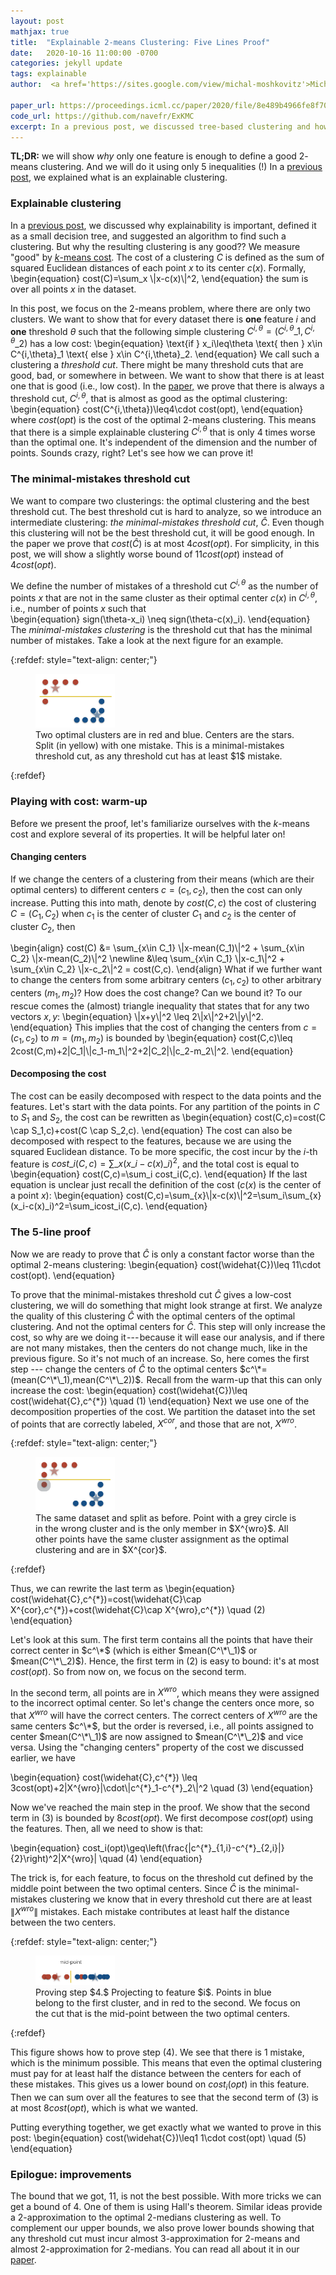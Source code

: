 ```yaml
---
layout: post
mathjax: true
title:  "Explainable 2-means Clustering: Five Lines Proof"
date:   2020-10-16 11:00:00 -0700
categories: jekyll update
tags: explainable
author:  <a href='https://sites.google.com/view/michal-moshkovitz'>Michal Moshkovitz</a>, <a href='mailto:navefrost@mail.tau.ac.il'>Nave Frost</a>, <a href='https://sites.google.com/site/cyrusrashtchian/'>Cyrus Rashtchian</a>

paper_url: https://proceedings.icml.cc/paper/2020/file/8e489b4966fe8f703b5be647f1cbae63-Paper.pdf
code_url: https://github.com/navefr/ExKMC
excerpt: In a previous post, we discussed tree-based clustering and how to develop explainable clustering algorithms with provable guarantees. Now we will show <em>why</em> only one feature is enough to define a good 2-means clustering. And we will do it using only 5 inequalities (!)
---
```


**TL;DR:** we will show *why* only one feature is enough to define a good $2$-means clustering. And we will do it using only 5 inequalities (!) 
In a [previous post](explain_k_means.html), we explained what is an explainable clustering.

### Explainable clustering 
In a [previous post](explain_k_means.html), we discussed why explainability is important, defined it as a small decision tree, and suggested an algorithm to find such a clustering. But why the resulting clustering is any good?? We measure "good" by [$k$-means cost](https://en.wikipedia.org/wiki/K-means_clustering). The cost of a clustering $C$ is defined as the sum of squared Euclidean distances of each point $x$ to its center $c(x)$. Formally,
\begin{equation}
 cost(C)=\sum_x \\|x-c(x)\\|^2, 
\end{equation} the sum is over all points $x$ in the dataset.

In this post, we focus on the $2$-means problem, where there are only two clusters. We want to show that for every dataset there is **one** feature $i$ and **one** threshold $\theta$ such that the following simple clustering $C^{i,\theta}=(C^{i,\theta}\_1,C^{i,\theta}\_2)$ has a low cost:
\begin{equation}
 \text{if } x\_i\leq\theta \text{ then } x\in C^{i,\theta}\_1 \text{ else } x\in C^{i,\theta}\_2.
\end{equation}
We call such a clustering a *threshold cut*. There might be many threshold cuts that are good, bad, or somewhere in between. We want to show that there is at least one that is good (i.e., low cost). In the [paper,](https://arxiv.org/abs/2002.12538) we prove that there is always a threshold cut, $C^{i,\theta}$, that is almost as good as the optimal clustering:
\begin{equation}
 cost(C^{i,\theta})\leq4\cdot cost(opt),
\end{equation} 
where $cost(opt)$ is the cost of the optimal 2-means clustering. This means that there is a simple explainable clustering $C^{i,\theta}$ that is only $4$ times worse than the optimal one. It's independent of the dimension and the number of points. Sounds crazy, right? Let's see how we can prove it!

### The minimal-mistakes threshold cut
We want to compare two clusterings: the optimal clustering and the best threshold cut. The best threshold cut is hard to analyze, so we introduce an intermediate clustering: *the minimal-mistakes threshold cut*, $\widehat{C}$. Even though this clustering will not be the best threshold cut, it will be good enough. In the paper we prove that $cost(\widehat{C})$ is at most $4cost(opt)$. For simplicity, in this post, we will show a slightly worse bound of $11cost(opt)$ instead of $4cost(opt)$.

<!--Let's define what the minimal-mistakes cut is. -->
We define the number of mistakes of a threshold cut $C^{i,\theta}$ as the number of points $x$ that are not in the same cluster as their optimal center $c(x)$ in $C^{i,\theta}$, i.e., number of points $x$ such that  
\begin{equation}
sign(\theta-x_i) \neq sign(\theta-c(x)\_i).
\end{equation} 
The *minimal-mistakes clustering* is the threshold cut that has the minimal number of mistakes.  Take a look at the next figure for an example.


{:refdef: style="text-align: center;"}
<figure class="image">
  <img src="/assets/2020-10-16-explain_2_means/mistakes_example.png" width="30%" style="margin: 0 auto">
  <figcaption>
    Two optimal clusters are in red and blue. Centers are the stars.  Split (in yellow) with one mistake. This is a minimal-mistakes threshold cut, as any threshold cut has at least $1$ mistake. 
  </figcaption>
</figure>
{:refdef}


### Playing with cost: warm-up
Before we present the proof, let's familiarize ourselves with the $k$-means cost and explore several of its properties. It will be helpful later on!  
#### Changing centers 
If we change the centers of a clustering from their means (which are their optimal centers) to different centers $c=(c_1, c_2)$, then the cost can only increase. Putting this into math, denote by $cost(C,c)$ the cost of clustering $C=(C_1,C_2)$ when $c_1$ is the center of cluster $C_1$ and $c_2$ is the center of cluster $C_2$, then 

\begin{align}
 cost(C) &=  \sum_{x\in C_1} \\|x-mean(C_1)\\|^2 + \sum_{x\in C_2} \\|x-mean(C_2)\\|^2 \newline &\leq \sum_{x\in C_1} \\|x-c_1\\|^2 + \sum_{x\in C_2} \\|x-c_2\\|^2 = cost(C,c).
\end{align} 
What if we further want to change the centers from some arbitrary centers $(c_1, c_2)$ to other arbitrary centers $(m_1, m_2)$? How does the cost change? Can we bound it? To our rescue comes the (almost) triangle inequality that states that for any two vectors $x,y$: 
\begin{equation}
\\|x+y\\|^2 \leq 2\\|x\\|^2+2\\|y\\|^2. 
\end{equation}
This implies that the cost of changing the centers from $c=(c_1, c_2)$ to $m=(m_1, m_2)$ is bounded by
\begin{equation}
 cost(C,c)\leq 2cost(C,m)+2|C_1|\\|c_1-m_1\\|^2+2|C_2|\\|c_2-m_2\\|^2.
\end{equation} 

#### Decomposing the cost
The cost can be easily decomposed with respect to the data points and the features. Let's start with the data points. For any partition of the points in $C$ to $S_1$ and $S_2$, the cost can be rewritten as 
\begin{equation}
cost(C,c)=cost(C \cap S_1,c)+cost(C \cap S_2,c).
\end{equation}
The cost can also be decomposed with respect to the features, because we are using the squared Euclidean distance. To be more specific, the cost incur by the $i$-th feature is $cost\_i(C,c)=\sum\_{x}(x\_i-c(x)\_i)^2,$ and the total cost is equal to
\begin{equation}
 cost(C,c)=\sum_i cost_i(C,c).
\end{equation} 
If the last equation is unclear just recall the definition of the cost ($c(x$) is the center of a point $x$):
\begin{equation}
cost(C,c)=\sum\_{x}\\|x-c(x)\\|^2=\sum\_i\sum\_{x}(x\_i-c(x)\_i)^2=\sum\_icost\_i(C,c).
\end{equation}

### The 5-line proof
Now we are ready to prove that $\widehat{C}$ is only a constant factor worse than the optimal $2$-means clustering:
\begin{equation}
cost(\widehat{C})\leq 11\cdot cost(opt).
\end{equation}

To prove that the minimal-mistakes threshold cut $\widehat{C}$ gives a low-cost clustering, we will do something that might look strange at first. We analyze the quality of this clustering $\widehat{C}$ with the optimal centers of the optimal clustering. And not the optimal centers for $\widehat{C}$. This step will only increase the cost, so why are we doing it --- because it will ease our analysis, and if there are not many mistakes, then the centers do not change much, like in the previous figure. So it's not much of an increase. So, here comes the first step --- change the centers of $\widehat{C}$ to the optimal centers $c^\*=(mean(C^\*\_1),mean(C^\*\_2))$.  Recall from the warm-up that this can only increase the cost:
\begin{equation}
cost(\widehat{C})\leq cost(\widehat{C},c^{\*}) \quad (1)
\end{equation}
Next we use one of the decomposition properties of the cost. We partition the dataset into the set of points that are correctly labeled, $X^{cor}$, and those that are not, $X^{wro}$.

{:refdef: style="text-align: center;"}
<figure class="image">
  <img src="/assets/2020-10-16-explain_2_means/mistakes_example_wrong.png" width="30%" style="margin: 0 auto">
  <figcaption>
    The same dataset and split as before. Point with a grey circle is in the wrong cluster and is the only member in $X^{wro}$. All other points have the same cluster assignment as the optimal clustering and are in $X^{cor}$.
  </figcaption>
</figure>
{:refdef}

Thus, we can rewrite the last term as
\begin{equation}
cost(\widehat{C},c^{\*})=cost(\widehat{C}\cap X^{cor},c^{\*})+cost(\widehat{C}\cap X^{wro},c^{\*}) \quad (2)
\end{equation}

Let's look at this sum. The first term contains all the points that have their correct center in $c^\*$ (which is either $mean(C^\*\_1)$ or $mean(C^\*\_2)$). Hence, the first term in (2) is easy to bound: it's at most $cost(opt)$. So from now on, we focus on the second term.

In the second term, all points are in $X^{wro}$, which means they were assigned to the incorrect optimal center. So let's change the centers once more, so that $X^{wro}$ will have the correct centers. The correct centers of $X^{wro}$ are the same centers $c^\*$, but the order is reversed, i.e., all points assigned to center $mean(C^\*\_1)$ are now assigned to $mean(C^\*\_2)$ and vice versa. Using the "changing centers" property of the cost we discussed earlier, we have <!--, the second term in (2) is at most-->


\begin{equation}
cost(\widehat{C},c^{\*}) \leq 3cost(opt)+2|X^{wro}|\cdot\\|c^{\*}\_1-c^{\*}\_2\\|^2 \quad (3)
\end{equation}

Now we've reached the main step in the proof. We show that the second term in (3) is bounded by $8cost(opt)$. We first decompose $cost(opt)$ using the features. Then, all we need to show is that:

\begin{equation}
cost_i(opt)\geq\left(\frac{|c^{\*}\_{1,i}-c^{\*}\_{2,i}|}{2}\right)^2|X^{wro}| \quad (4)
\end{equation}

The trick is, for each feature, to focus on the threshold cut defined by the middle point between the two optimal centers. Since $\widehat{C}$ is the minimal-mistakes clustering we know that in every threshold cut there are at least $\|X^{wro}\|$ mistakes. Each mistake contributes at least half the distance between the two centers.

{:refdef: style="text-align: center;"}
<figure class="image">
  <img src="/assets/2020-10-16-explain_2_means/IMM_blog_pic_4.png" width="30%" style="margin: 0 auto">
  <figcaption>
Proving step $4.$ Projecting to feature $i$. Points in blue belong to the first cluster, and in red to the second. We focus on the cut that is the mid-point between the two optimal centers. 
  </figcaption>
</figure>
{:refdef}

This figure shows how to prove step (4). We see that there is $1$ mistake, which is the minimum possible. This means that even the optimal clustering must pay for at least half the distance between the centers for each of these mistakes. This gives us a lower bound on $cost_i(opt)$ in this feature. Then we can sum over all the features to see that the second term of (3) is at most $8cost(opt)$, which is what we wanted. <!--Since the whole expression in (3) is at most $10cost(opt)$, and we lose another $cost(opt)$ from the first term of (2), we can put these together to get-->
<!--Summing everything together we achieve our goal:-->
Putting everything together, we get exactly what we wanted to prove in this post:
\begin{equation}
 cost(\widehat{C})\leq1 1\cdot cost(opt) \quad (5)
\end{equation} 
<!--That's it!-->

### Epilogue: improvements
The bound that we got, $11$, is not the best possible. With more tricks we can get a bound of $4$. One of them is using Hall's theorem. Similar ideas provide a $2$-approximation to the optimal $2$-medians clustering as well.
To complement our upper bounds, we also prove lower bounds showing that any threshold cut must incur almost $3$-approximation for $2$-means and almost $2$-approximation for $2$-medians. You can read all about it in our [paper](https://proceedings.icml.cc/paper/2020/file/8e489b4966fe8f703b5be647f1cbae63-Paper.pdf).